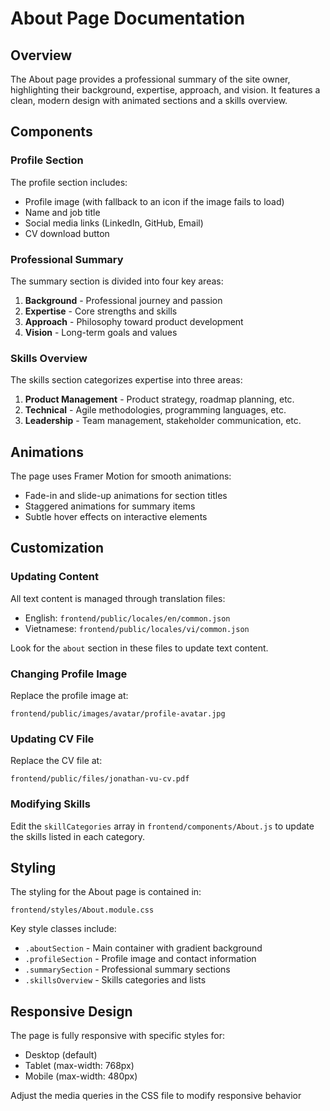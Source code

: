# About Page Documentation

## Overview

The About page provides a professional summary of the site owner, highlighting their background, expertise, approach, and vision. It features a clean, modern design with animated sections and a skills overview.

## Components

### Profile Section

The profile section includes:
- Profile image (with fallback to an icon if the image fails to load)
- Name and job title
- Social media links (LinkedIn, GitHub, Email)
- CV download button

### Professional Summary

The summary section is divided into four key areas:
1. **Background** - Professional journey and passion
2. **Expertise** - Core strengths and skills
3. **Approach** - Philosophy toward product development
4. **Vision** - Long-term goals and values

### Skills Overview

The skills section categorizes expertise into three areas:
1. **Product Management** - Product strategy, roadmap planning, etc.
2. **Technical** - Agile methodologies, programming languages, etc.
3. **Leadership** - Team management, stakeholder communication, etc.

## Animations

The page uses Framer Motion for smooth animations:
- Fade-in and slide-up animations for section titles
- Staggered animations for summary items
- Subtle hover effects on interactive elements

## Customization

### Updating Content

All text content is managed through translation files:
- English: `frontend/public/locales/en/common.json`
- Vietnamese: `frontend/public/locales/vi/common.json`

Look for the `about` section in these files to update text content.

### Changing Profile Image

Replace the profile image at:
```
frontend/public/images/avatar/profile-avatar.jpg
```

### Updating CV File

Replace the CV file at:
```
frontend/public/files/jonathan-vu-cv.pdf
```

### Modifying Skills

Edit the `skillCategories` array in `frontend/components/About.js` to update the skills listed in each category.

## Styling

The styling for the About page is contained in:
```
frontend/styles/About.module.css
```

Key style classes include:
- `.aboutSection` - Main container with gradient background
- `.profileSection` - Profile image and contact information
- `.summarySection` - Professional summary sections
- `.skillsOverview` - Skills categories and lists

## Responsive Design

The page is fully responsive with specific styles for:
- Desktop (default)
- Tablet (max-width: 768px)
- Mobile (max-width: 480px)

Adjust the media queries in the CSS file to modify responsive behavior 